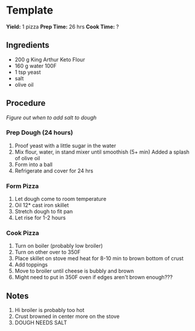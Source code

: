# Template
**Yield:** 1 pizza
**Prep Time:** 26 hrs
**Cook Time:** ?

## Ingredients
- 200 g King Arthur Keto Flour
- 160 g water 100F
- 1 tsp yeast
- salt
- olive oil

## Procedure
_Figure out when to add salt to dough_

### Prep Dough (24 hours)
1. Proof yeast with a little sugar in the water
3. Mix flour, water, in stand mixer until smoothish (5+ min)
     Added a splash of olive oil
4. Form into a ball
5. Refrigerate and cover for 24 hrs

### Form Pizza
1. Let dough come to room temperature
2. Oil 12* cast iron skillet
3. Stretch dough to fit pan
4. Let rise for 1-2 hours

### Cook Pizza
1. Turn on boiler (probably low broiler)
2. Turn on other over to 350F
3. Place skillet on stove med heat for 8-10 min to brown bottom of crust
4. Add toppings
5. Move to broiler until cheese is bubbly and brown
6. Might need to put in 350F oven if edges aren't brown enough???

## Notes
1. Hi broiler is probably too hot
2. Crust browned in center more on the stove
3. DOUGH NEEDS SALT
